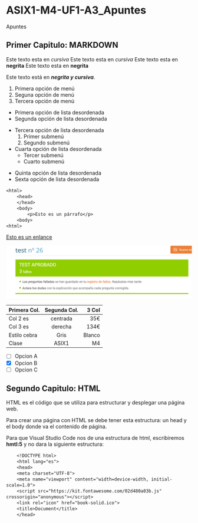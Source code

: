 # ASIX1-M4-UF1-A3_Apuntes

Apuntes

## Primer Capitulo: MARKDOWN

Este texto esta en *cursiva*
Este texto esta en _cursiva_
Este texto esta en **negrita**
Este texto esta en __negrita__

Este texto está en **_negrita y cursiva_**.

1. Primera opción de menú
2. Seguna opción de menú
3. Tercera opción de menú

* Primera opción de lista desordenada
* Segunda opción de lista desordenada
- Tercera opción de lista desordenada
    1. Primer submenú
    2. Segundo submenú
- Cuarta opción de lista desordenada
    * Tercer submenú
    * Cuarto submenú
+ Quinta opción de lista desordenada
+ Sexta opción de lista desordenada

```
<html> 
    <head>
    </head>
    <body>
        <p>Esto es un párrafo</p>
    <body>
<html>
```
[Esto es un enlance](http://joan23.fje.edu "Enlance a la web del cole")

![Esto es una foto de prueba](https://github.com/QuicoSanchez/ASIX1-M4-UF1-A3_Apuntes/blob/main/Test.png "Titulo opcional de la imagen")

|Primera Col.|Segunda Col.|3 Col|
|---------------|:------------:|---------:|
|Col 2 es|centrada|35€|
|Col 3 es| derecha|134€|
|Estilo cebra|Gris|Blanco|
|Clase|ASIX1|M4|

-[ ] Opcion A
-[X] Opcion B
-[ ] Opcion C

## Segundo Capitulo: HTML

HTML es el código que se utiliza para estructurar y desplegar una página web.

Para crear una página con HTML se debe tener esta estructura: un head y el body donde va el contenido de página.

Para que Visual Studio Code nos de una estructura de html, escribiremos **hmtl:5** y no dara la siguiente estructura:
```
    <!DOCTYPE html>
    <html lang="es">
    <head>
    <meta charset="UTF-8">
    <meta name="viewport" content="width=device-width, initial-scale=1.0">
    <script src="https://kit.fontawesome.com/02d480a03b.js" crossorigin="anonymous"></script>
    <link rel="icon" href="book-solid.ico">
    <title>Document</title>
    </head>
```
